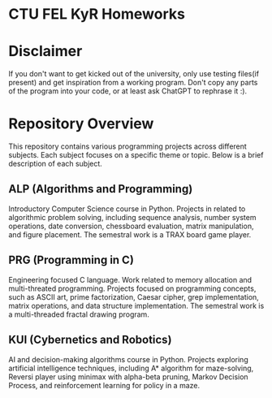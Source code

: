 # CTU FEL KyR Homeworks

# Disclaimer 
If you don't want to get kicked out of the university, only use testing files(if present) and get inspiration from a working program. Don't copy any parts of the program into your code, or at least ask ChatGPT to rephrase it :).


# Repository Overview

This repository contains various programming projects across different subjects. Each subject focuses on a specific theme or topic. Below is a brief description of each subject.

## ALP (Algorithms and Programming)

Introductory Computer Science course in Python. Projects in related to algorithmic problem solving, including sequence analysis, number system operations, date conversion, chessboard evaluation, matrix manipulation, and figure placement. The semestral work is a TRAX board game player.

## PRG (Programming in C)

Engineering focused C language. Work related to memory allocation and multi-threated programming. Projects focused on programming concepts, such as ASCII art, prime factorization, Caesar cipher, grep implementation, matrix operations, and data structure implementation. The semestral work is a multi-threaded fractal drawing program.

## KUI (Cybernetics and Robotics)

AI and decision-making algorithms course in Python. Projects exploring artificial intelligence techniques, including A* algorithm for maze-solving, Reversi player using minimax with alpha-beta pruning, Markov Decision Process, and reinforcement learning for policy in a maze.